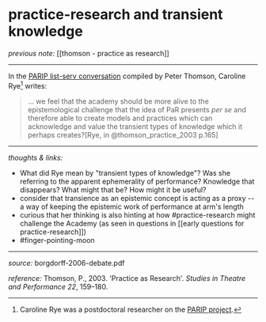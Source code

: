 
# practice-research and transient knowledge

_previous note:_ [[thomson - practice as research]]

---


In the [PARIP list-serv conversation](https://www.jiscmail.ac.uk/cgi-bin/webadmin?A0=PARIP) compiled by Peter Thomson, Caroline Rye[^1] writes:

>... we feel that the academy should be more alive to the epistemological challenge that the idea of PaR presents _per se_ and therefore able to create models and practices which can acknowledge and value the transient types of knowledge which it perhaps creates?[Rye, in @thomson_practice_2003 p.165]

[^1]: Caroline Rye was a postdoctoral researcher on the [PARIP project](https://www.bris.ac.uk/parip/).

---

_thoughts & links:_

- What did Rye mean by "transient types of knowledge"? Was she referring to the apparent ephemerality of performance? Knowledge that disappears? What might that be? How might it be useful? 
- consider that transience as an epistemic concept is acting as a proxy -- a way of keeping the epistemic work of performance at arm's length
- curious that her thinking is also hinting at how #practice-research might challenge the Academy (as seen in questions in [[early questions for practice-research]]) 
- #finger-pointing-moon 

---

_source:_ borgdorff-2006-debate.pdf


_reference:_ Thomson, P., 2003. 'Practice as Research'. _Studies in Theatre and Performance 22_, 159–180.


